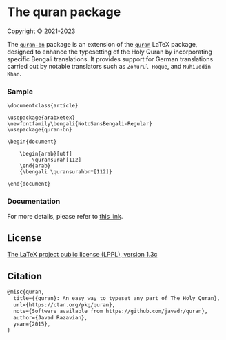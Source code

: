 # The quran package
Copyright © 2021-2023

The [`quran-bn`](https://ctan.org/pkg/quran-bn) package is an extension of the [`quran`](https://ctan.org/pkg/quran) LaTeX package, designed to enhance the typesetting of the Holy Quran by incorporating specific Bengali translations. It provides support for German translations carried out by notable translators such as `Zohurul Hoque`, and `Muhiuddin Khan`.

### Sample

```
\documentclass{article}

\usepackage{arabxetex}
\newfontfamily\bengali{NotoSansBengali-Regular}
\usepackage{quran-bn}

\begin{document}

    \begin{arab}[utf]
        \quransurah[112]
    \end{arab}
    {\bengali \quransurahbn*[112]}

\end{document}
```

### Documentation
For more details, please refer to [this link](http://mirrors.ctan.org/macros/unicodetex/latex/quran-bn/doc/quran-bn-doc.pdf).

## License

[The LaTeX project public license (LPPL), version 1.3c](https://www.latex-project.org/lppl/lppl-1-3c/)

## Citation

```tex
@misc{quran,
  title={{quran}: An easy way to typeset any part of The Holy Quran},
  url={https://ctan.org/pkg/quran},
  note={Software available from https://github.com/javadr/quran},
  author={Javad Razavian},
  year={2015},
}
```